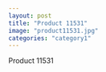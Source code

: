 ```yaml
---
layout: post
title: "Product 11531"
image: "product11531.jpg"
categories: "category1"
---
```

Product 11531
